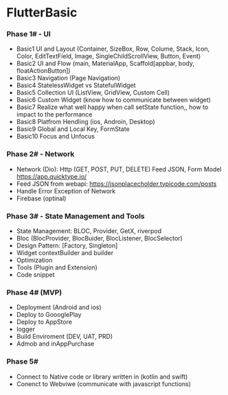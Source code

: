 # FlutterBasic

### Phase 1# - UI

- Basic1 UI and Layout (Container, SizeBox, Row, Colume, Stack, Icon, Color, EditTextField, Image, SingleChildScrollView, Button, Event)
- Basic2 UI and Flow (main, MaterialApp, Scaffold[appbar, body, floatActionButton])
- Basic3 Navigation (Page Navigation)
- Basic4 StatelessWidget vs StatefulWidget
- Basic5 Collection UI (ListView, GridView, Custom Cell)
- Basic6 Custom Widget (know how to communicate between widget)
- Basic7 Realize what well happy when call setState function,, how to impact to the performance
- Basic8 Platfrom Hendling (ios, Androin, Desktop)
- Basic9 Global and Local Key, FormState
- Basic10 Focus and Unfocus

### Phase 2# - Network

- Network (Dio): Http (GET, POST, PUT, DELETE) Feed JSON, Form Model https://app.quicktype.io/ 
- Feed JSON from webapi: https://jsonplacecholder.typicode.com/posts
- Handle Error Exception of Network
- Firebase (optinal)

### Phase 3# - State Management and Tools

- State Management: BLOC, Provider, GetX, riverpod
- Bloc (BlocProvider, BlocBuider, BlocListener, BlocSelector)
- Design Pattern: [Factory, Singleton]
- Widget contextBuilder and builder
- Optimization 
- Tools (Plugin and Extension)
- Code snippet

### Phase 4# (MVP)
- Deployment (Android and ios)
- Deploy to GoooglePlay
- Deploy to AppStore
- logger
- Build Enviroment (DEV, UAT, PRD)
- Admob and inAppPurchase

### Phase 5#
- Connect to Native code or library written in (kotlin and swift)
- Conenct to Webviwe (communicate with javascript functions)


